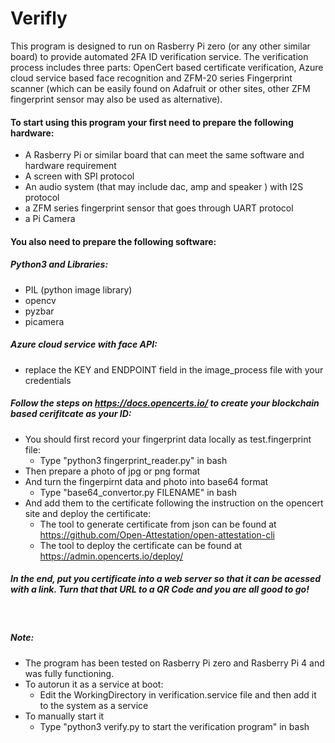 # Verifly

This program is designed to run on Rasberry Pi zero (or any other similar board) to provide automated 2FA ID verification service. The verification process includes three parts: OpenCert based certificate verification, Azure cloud service based face recognition and ZFM-20 series Fingerprint scanner (which can be easily found on Adafruit or other sites, other ZFM fingerprint sensor may also be used as alternative).

#### To start using this program your first need to prepare the following hardware:
  - A Rasberry Pi or similar board that can meet the same software and hardware requirement
  - A screen with SPI protocol
  - An audio system (that may include dac, amp and speaker ) with I2S protocol
  - a ZFM series fingerprint sensor that goes through UART protocol
  - a Pi Camera

#### You also need to prepare the following software:
##### Python3 and Libraries:
  - PIL (python image library)
  - opencv
  - pyzbar
  - picamera
##### Azure cloud service with face API:
  - replace the KEY and ENDPOINT field in the image_process file with your credentials
##### Follow the steps on https://docs.opencerts.io/ to create your blockchain based cerifitcate as your ID:
  - You should first record your fingerprint data locally as test.fingerprint file:
    - Type "python3 fingerprint_reader.py" in bash 
  - Then prepare a photo of jpg or png format
  - And turn the fingerpirnt data and photo into base64 format
    - Type "base64_convertor.py FILENAME" in bash
  - And add them to the certificate following the instruction on the opencert site and deploy the certificate:
    - The tool to generate certificate from json can be found at https://github.com/Open-Attestation/open-attestation-cli
    - The tool to deploy the certificate can be found at https://admin.opencerts.io/deploy/
##### In the end, put you certificate into a web server so that it can be acessed with a link. Turn that that URL to a QR Code and you are all good to go!  

&nbsp;

##### Note:
- The program has been tested on Rasberry Pi zero and Rasberry Pi 4 and was fully functioning.
- To autorun it as a service at boot: 
  - Edit the WorkingDirectory in verification.service file and then add it to the system as a service
- To manually start it
  - Type "python3 verify.py to start the verification program" in bash